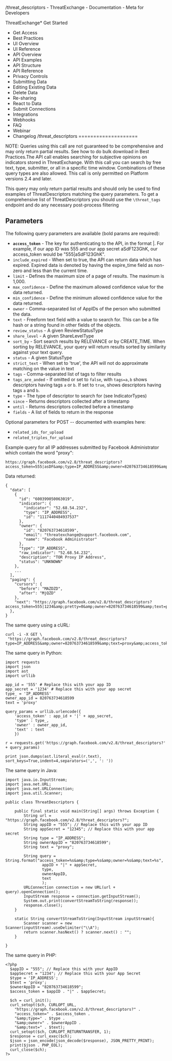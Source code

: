 
/threat\_descriptors - ThreatExchange - Documentation - Meta for Developers










ThreatExchange* Get Started
* Get Access
* Best Practices
* UI Overview
* UI Reference
* API Overview
* API Examples
* API Structure
* API Reference
* Privacy Controls
* Submitting Data
* Editing Existing Data
* Delete Data
* Re-sharing
* React to Data
* Submit Connections
* Integrations
* Webhooks
* FAQ
* Webinar
* Changelog
/threat\_descriptors
====================

NOTE: Queries using this call are not guaranteed to be comprehensive and may only return partial results. See how to do bulk download in Best Practices.The API call enables searching for subjective opinions on indicators stored in ThreatExchange. With this call you can search by free text, type, submitter, or all in a specific time window. Combinations of these query types are also allowed. This call is only permitted on Platform versions 2.4 and later.  
  
This query may only return partial results and should only be used to find examples of ThreatDescriptors matching the query parameters. To get a comprehensive list of ThreatDescriptors you should use the `\threat_tags` endpoint and do any necessary post-process filtering 

Parameters
----------

The following query parameters are available (bold params are required):

* **`access_token`** - The key for authenticating to the API, in the format <your-app-id>|<your-app-secret>. For example, if our app ID was 555 and our app secret aSdF123GhK, our access\_token would be "555|aSdF123GhK".
* `include_expired` - When set to true, the API can return data which has expired. Expired data is denoted by having the expire\_time field as non-zero and less than the current time.
* `limit` - Defines the maximum size of a page of results. The maximum is 1,000.
* `max_confidence` - Define the maximum allowed confidence value for the data returned.
* `min_confidence` - Define the minimum allowed confidence value for the data returned.
* `owner` - Comma-separated list of AppIDs of the person who submitted the data.
* `text` - Freeform text field with a value to search for. This can be a file hash or a string found in other fields of the objects.
* `review_status` - A given ReviewStatusType
* `share_level` - A given ShareLevelType
* `sort_by` - Sort search results by RELEVANCE or by CREATE\_TIME. When sorting by RELEVANCE, your query will return results sorted by similarity against your text query.
* `status` - A given StatusType
* `strict_text` - When set to 'true', the API will not do approximate matching on the value in text
* `tags` - Comma-separated list of tags to filter results
* `tags_are_anded` - If omitted or set to `false`, with `tags=a,b` shows descriptors having tags `a` or `b`. If set to `true`, shows descriptors having tags `a` and `b`.
* `type` - The type of descriptor to search for (see IndicatorTypes)
* `since` - Returns descriptors collected after a timestamp
* `until` - Returns descriptors collected before a timestamp
* `fields` - A list of fields to return in the response

Optional parameters for POST -- documented with examples here:

* `related_ids_for_upload`
* `related_triples_for_upload`

Example query for all IP addresses submitted by Facebook Administrator which contain the word "proxy":


```
https://graph.facebook.com/v2.8/threat_descriptors?access_token=555|asDF&amp;type=IP_ADDRESS&amp;owner=820763734618599&amp;text=proxy
```
Data returned:


```
{
  "data": [
    {
      "id": "600399050063019",
      "indicator": {
        "indicator": "52.68.54.232",
        "type": "IP_ADDRESS",
        "id": "1117440484937537"
      },
      "owner": {
        "id": "820763734618599",
        "email": "threatexchange@support.facebook.com",
        "name": "Facebook Administrator"
      },
      "type": "IP_ADDRESS",
      "raw_indicator": "52.68.54.232",
      "description": "TOR Proxy IP Address",
      "status": "UNKNOWN"
    },
    ...
  ],
  "paging": {
    "cursors": {
      "before": "MAZDZD",
      "after": "MjQZD"
    },
    "next": "https://graph.facebook.com/v2.8/threat_descriptors?access_token=555|1234&amp;pretty=0&amp;owner=820763734618599&amp;text=proxy&amp;type=IP_ADDRESS&amp;limit=25&amp;after=MjQZD"
  },
}
```
The same query using a cURL:


```
curl -i -X GET \
 "https://graph.facebook.com/v2.8/threat_descriptors?type=IP_ADDRESS&amp;owner=820763734618599&amp;text=proxy&amp;access_token=555%7C1234"
```
The same query in Python:


```
import requests
import json
import ast
import urllib

app_id = '555' # Replace this with your app ID
app_secret = '1234' # Replace this with your app secret
type_ = 'IP_ADDRESS'
owner_app_id = 820763734618599
text = 'proxy'

query_params = urllib.urlencode({
    'access_token' : app_id + '|' + app_secret,
    'type' : type_,
    'owner' : owner_app_id,
    'text' : text
    })

r = requests.get('https://graph.facebook.com/v2.8/threat_descriptors?' + query_params)

print json.dumps(ast.literal_eval(r.text), sort_keys=True,indent=4,separators=(',', ': '))
```
The same query in Java:


```
import java.io.InputStream;
import java.net.URL;
import java.net.URLConnection;
import java.util.Scanner;

public class ThreatDescriptors {

    public final static void main(String[] args) throws Exception {
        String url = "https://graph.facebook.com/v2.8/threat_descriptors?";
        String appID = "555"; // Replace this with your app ID
        String appSecret = "12345"; // Replace this with your app secret
        String type = "IP_ADDRESS";
        String ownerAppID = "820763734618599";
        String text = "proxy";
        
        String query = String.format("access_token=%s&amp;type=%s&amp;owner=%s&amp;text=%s",
                appID + "|" + appSecret,
                type,
                ownerAppID,
                text
                );
        URLConnection connection = new URL(url + query).openConnection();
        InputStream response = connection.getInputStream();
        System.out.print(convertStreamToString(response));
        response.close();
    }
    
    static String convertStreamToString(InputStream inputStream){
        Scanner scanner = new Scanner(inputStream).useDelimiter("\\A");
        return scanner.hasNext() ? scanner.next() : "";
    }
    
}
```
The same query in PHP:


```
<?php
  $appID = "555"; // Replace this with your AppID
  $appSecret = "1234"; // Replace this with your App Secret
  $type = 'IP_ADDRESS';
  $text = 'proxy';
  $ownerAppID = "820763734618599";
  $access_token = $appID . "|" . $appSecret;

  $ch = curl_init();
  curl_setopt($ch, CURLOPT_URL,
    "https://graph.facebook.com/v2.8/threat_descriptors?" .
    "access_token=" . $access_token .
    "&amp;type=" . $type .
    "&amp;owner=" . $ownerAppID .
    "&amp;text=" . $text);
  curl_setopt($ch, CURLOPT_RETURNTRANSFER, 1);
  $response = curl_exec($ch);
  $json = json_encode(json_decode($response), JSON_PRETTY_PRINT);
  print($json . PHP_EOL);
  curl_close($ch);
?>
```

































 
